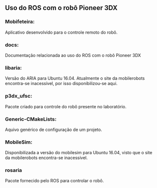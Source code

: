 ## Uso do ROS com o robô Pioneer 3DX

### Mobifeteira:
Aplicativo desenvolvido para o controle remoto do robô.

### docs:
Documentação relacionada ao uso do ROS com o robô Pioneer 3DX

### libaria:
Versão do ARIA para Ubuntu 16.04. Atualmente o site da mobilerobots encontra-se inacessível, por isso disponibilizou-se aqui.

### p3dx_ufsc: 
Pacote criado para controle do robô presente no laboratório.

### Generic-CMakeLists:
Aquivo genérico de configuração de um projeto.

### MobileSim:
Disponibilizada a versão do mobilesim para Ubuntu 16.04, visto que o site da mobilerobots encontra-se inacessível.

### rosaria
Pacote fornecido pelo ROS para controlar o robô.
